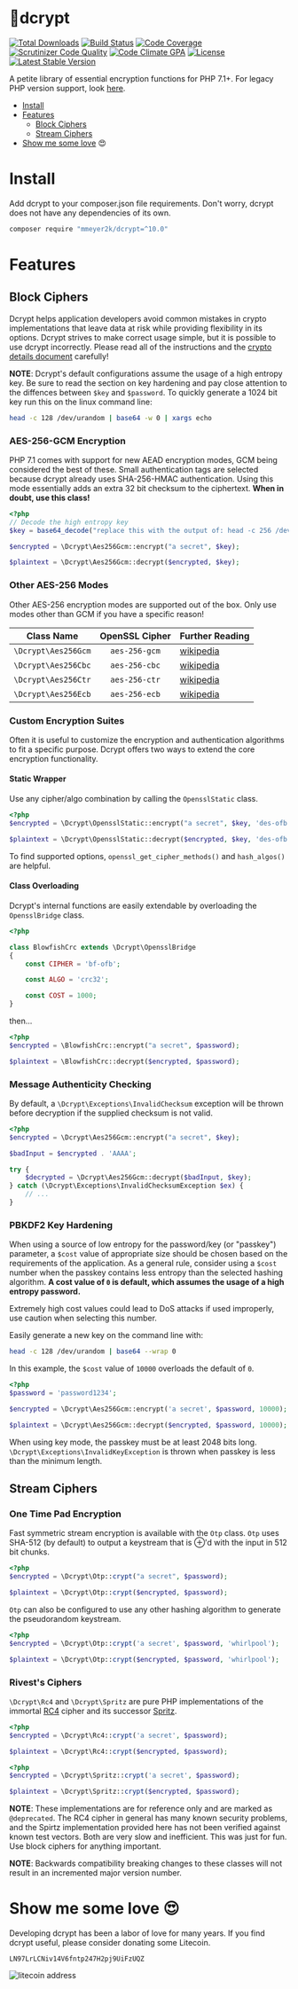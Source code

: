 :closed_lock_with_key:dcrypt
======
[![Total Downloads](https://poser.pugx.org/mmeyer2k/dcrypt/downloads)](https://packagist.org/packages/mmeyer2k/dcrypt)
[![Build Status](https://circleci.com/gh/mmeyer2k/dcrypt/tree/master.svg?style=shield)](https://circleci.com/gh/mmeyer2k/dcrypt)
[![Code Coverage](https://scrutinizer-ci.com/g/mmeyer2k/dcrypt/badges/coverage.png?b=master)](https://scrutinizer-ci.com/g/mmeyer2k/dcrypt/?branch=master)
[![Scrutinizer Code Quality](https://scrutinizer-ci.com/g/mmeyer2k/dcrypt/badges/quality-score.png?b=master)](https://scrutinizer-ci.com/g/mmeyer2k/dcrypt/?branch=master)
[![Code Climate GPA](https://codeclimate.com/github/mmeyer2k/dcrypt/badges/gpa.svg)](https://codeclimate.com/github/mmeyer2k/dcrypt)
[![License](https://poser.pugx.org/mmeyer2k/dcrypt/license.svg)](https://packagist.org/packages/mmeyer2k/dcrypt)
[![Latest Stable Version](https://poser.pugx.org/mmeyer2k/dcrypt/version)](https://packagist.org/packages/mmeyer2k/dcrypt)

A petite library of essential encryption functions for PHP 7.1+.
For legacy PHP version support, look [here](https://github.com/mmeyer2k/dcrypt/blob/master/docs/LEGACY.md).

- [Install](#install)
- [Features](#features)
  - [Block Ciphers](#block-ciphers)
  - [Stream Ciphers](#stream-ciphers)
- [Show me some love](#show-me-some-love-heart_eyes) :heart_eyes:

# Install
Add dcrypt to your composer.json file requirements.
Don't worry, dcrypt does not have any dependencies of its own.
```bash
composer require "mmeyer2k/dcrypt=^10.0"
```

# Features
## Block Ciphers
Dcrypt helps application developers avoid common mistakes in crypto implementations that leave data at risk while providing flexibility in its options.
Dcrypt strives to make correct usage simple, but it is possible to use dcrypt incorrectly.
Please read all of the instructions and the [crypto details document](https://github.com/mmeyer2k/dcrypt/blob/master/docs/CRYPTO.md) carefully!

__NOTE__: Dcrypt's default configurations assume the usage of a high entropy key. 
Be sure to read the section on key hardening and pay close attention to the diffences between `$key` and `$password`.
To quickly generate a 1024 bit key run this on the linux command line:
```bash
head -c 128 /dev/urandom | base64 -w 0 | xargs echo
```

### AES-256-GCM Encryption
PHP 7.1 comes with support for new AEAD encryption modes, GCM being considered the best of these.
Small authentication tags are selected because dcrypt already uses SHA-256-HMAC authentication.
Using this mode essentially adds an extra 32 bit checksum to the ciphertext.
**When in doubt, use this class!**

```php
<?php
// Decode the high entropy key
$key = base64_decode("replace this with the output of: head -c 256 /dev/urandom | base64 -w 0 | xargs echo");

$encrypted = \Dcrypt\Aes256Gcm::encrypt("a secret", $key);

$plaintext = \Dcrypt\Aes256Gcm::decrypt($encrypted, $key);
```

### Other AES-256 Modes

Other AES-256 encryption modes are supported out of the box.
Only use modes other than GCM if you have a specific reason!

| Class Name           | OpenSSL Cipher   | Further Reading |
| -------------------- | :--------------: | --------------- |
| `\Dcrypt\Aes256Gcm`  |    `aes-256-gcm` | [wikipedia](https://en.wikipedia.org/wiki/Galois/Counter_Mode)               |
| `\Dcrypt\Aes256Cbc`  |    `aes-256-cbc` | [wikipedia](https://en.wikipedia.org/wiki/Galois/Counter_Mode)                |
| `\Dcrypt\Aes256Ctr`  |    `aes-256-ctr` | [wikipedia](https://en.wikipedia.org/wiki/Block_cipher_mode_of_operation#Counter_(CTR))                |
| `\Dcrypt\Aes256Ecb`  |    `aes-256-ecb` | [wikipedia](https://en.wikipedia.org/wiki/Block_cipher_mode_of_operation#ECB)                |

### Custom Encryption Suites
Often it is useful to customize the encryption and authentication algorithms to fit a specific purpose.
Dcrypt offers two ways to extend the core encryption functionality.

#### Static Wrapper
Use any cipher/algo combination by calling the `OpensslStatic` class.

```php
<?php
$encrypted = \Dcrypt\OpensslStatic::encrypt("a secret", $key, 'des-ofb', 'md5');

$plaintext = \Dcrypt\OpensslStatic::decrypt($encrypted, $key, 'des-ofb', 'md5');
```

To find supported options, `openssl_get_cipher_methods()` and `hash_algos()` are helpful.

#### Class Overloading
Dcrypt's internal functions are easily extendable by overloading the `OpensslBridge` class. 

```php
<?php

class BlowfishCrc extends \Dcrypt\OpensslBridge 
{
    const CIPHER = 'bf-ofb';

    const ALGO = 'crc32';

    const COST = 1000;
}
```
then...
```php
<?php
$encrypted = \BlowfishCrc::encrypt("a secret", $password);

$plaintext = \BlowfishCrc::decrypt($encrypted, $password);
```

### Message Authenticity Checking
By default, a `\Dcrypt\Exceptions\InvalidChecksum` exception will be thrown before decryption if the supplied checksum is not valid.
```php
<?php
$encrypted = \Dcrypt\Aes256Gcm::encrypt("a secret", $key);

$badInput = $encrypted . 'AAAA';

try {
    $decrypted = \Dcrypt\Aes256Gcm::decrypt($badInput, $key);
} catch (\Dcrypt\Exceptions\InvalidChecksumException $ex) {
    // ...
}
```

### PBKDF2 Key Hardening
When using a source of low entropy for the password/key (or "passkey") parameter, a `$cost` value of appropriate size should be chosen based on the requirements of the application.
As a general rule, consider using a `$cost` number when the passkey contains less entropy than the selected hashing algorithm.
**A cost value of `0` is default, which assumes the usage of a high entropy password.**

Extremely high cost values could lead to DoS attacks if used improperly, use caution when selecting this number.

Easily generate a new key on the command line with:
```bash
head -c 128 /dev/urandom | base64 --wrap 0
```

In this example, the `$cost` value of `10000` overloads the default of `0`.
```php
<?php
$password = 'password1234';

$encrypted = \Dcrypt\Aes256Gcm::encrypt('a secret', $password, 10000);

$plaintext = \Dcrypt\Aes256Gcm::decrypt($encrypted, $password, 10000);
```

When using key mode, the passkey must be at least 2048 bits long.
`\Dcrypt\Exceptions\InvalidKeyException` is thrown when passkey is less than the minimum length.

## Stream Ciphers

### One Time Pad Encryption
Fast symmetric stream encryption is available with the `Otp` class.
`Otp` uses SHA-512 (by default) to output a keystream that is ⊕'d with the input in 512 bit chunks. 
```php
<?php
$encrypted = \Dcrypt\Otp::crypt("a secret", $password);

$plaintext = \Dcrypt\Otp::crypt($encrypted, $password);
```

`Otp` can also be configured to use any other hashing algorithm to generate the pseudorandom keystream.
```php
<?php
$encrypted = \Dcrypt\Otp::crypt('a secret', $password, 'whirlpool');

$plaintext = \Dcrypt\Otp::crypt($encrypted, $password, 'whirlpool');
```

### Rivest's Ciphers
`\Dcrypt\Rc4` and `\Dcrypt\Spritz` are pure PHP implementations of the immortal [RC4](https://en.wikipedia.org/wiki/RC4) cipher and its successor [Spritz](https://people.csail.mit.edu/rivest/pubs/RS14.pdf).
```php
<?php
$encrypted = \Dcrypt\Rc4::crypt('a secret', $password);

$plaintext = \Dcrypt\Rc4::crypt($encrypted, $password);
```
```php
<?php
$encrypted = \Dcrypt\Spritz::crypt('a secret', $password);

$plaintext = \Dcrypt\Spritz::crypt($encrypted, $password);
```

**NOTE**: 
These implementations are for reference only and are marked as `@deprecated`. 
The RC4 cipher in general has many known security problems, and the Spirtz implementation provided here has not been verified against known test vectors. 
Both are very slow and inefficient. 
This was just for fun. 
Use block ciphers for anything important.

**NOTE**: 
Backwards compatibility breaking changes to these classes will not result in an incremented major version number.

# Show me some love :heart_eyes:
Developing dcrypt has been a labor of love for many years. 
If you find dcrypt useful, please consider donating some Litecoin.
 
`LN97LrLCNiv14V6fntp247H2pj9UiFzUQZ`

 ![litecoin address](https://mmeyer2k.github.io/images/litecoin-wallet.png)
